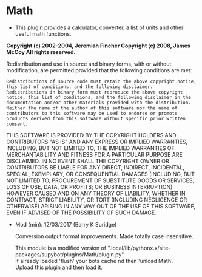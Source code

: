 # Math

* This plugin provides a calculator, converter, a list of units and other useful math functions.

<b>Copyright (c) 2002-2004, Jeremiah Fincher Copyright (c) 2008, James McCoy All rights reserved.</b>

Redistribution and use in source and binary forms, with or without modification, are permitted provided that the following conditions are met:

    Redistributions of source code must retain the above copyright notice, this list of conditions, and the following disclaimer.
    Redistributions in binary form must reproduce the above copyright notice, this list of conditions, and the following disclaimer in the documentation and/or other materials provided with the distribution.
    Neither the name of the author of this software nor the name of contributors to this software may be used to endorse or promote products derived from this software without specific prior written consent.

THIS SOFTWARE IS PROVIDED BY THE COPYRIGHT HOLDERS AND CONTRIBUTORS "AS IS" AND ANY EXPRESS OR IMPLIED WARRANTIES, INCLUDING, BUT NOT LIMITED TO, THE IMPLIED WARRANTIES OF MERCHANTABILITY AND FITNESS FOR A PARTICULAR PURPOSE ARE DISCLAIMED. IN NO EVENT SHALL THE COPYRIGHT OWNER OR CONTRIBUTORS BE LIABLE FOR ANY DIRECT, INDIRECT, INCIDENTAL, SPECIAL, EXEMPLARY, OR CONSEQUENTIAL DAMAGES (INCLUDING, BUT NOT LIMITED TO, PROCUREMENT OF SUBSTITUTE GOODS OR SERVICES; LOSS OF USE, DATA, OR PROFITS; OR BUSINESS INTERRUPTION) HOWEVER CAUSED AND ON ANY THEORY OF LIABILITY, WHETHER IN CONTRACT, STRICT LIABILITY, OR TORT (INCLUDING NEGLIGENCE OR OTHERWISE) ARISING IN ANY WAY OUT OF THE USE OF THIS SOFTWARE, EVEN IF ADVISED OF THE POSSIBILITY OF SUCH DAMAGE.

* Mod (min): 12/03/2017 (Barry K Suridge)

    Conversion output format improvements. Made totally case insensitive.

    This module is a modified version of ".local/lib/pythonx.x/site-packages/supybot/plugins/Math/plugin.py"<br>
    If already loaded 'flush' your bots cache nd then 'unload Math'.<br>
    Upload this plugin and then load it.
